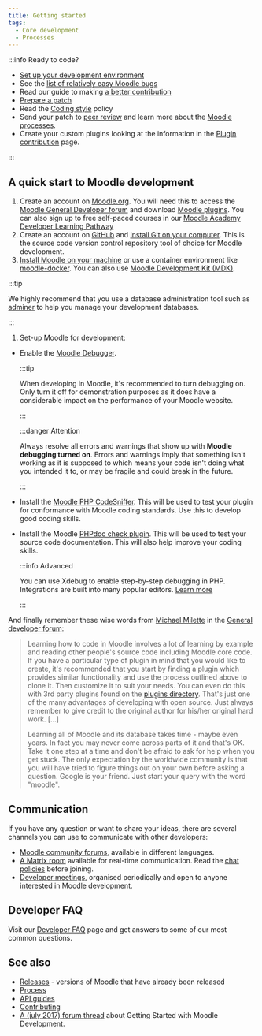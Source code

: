 ```yaml
---
title: Getting started
tags:
  - Core development
  - Processes
---
```


:::info Ready to code?

- [Set up your development environment](#a-quick-start-to-moodle-development)
- See the [list of relatively easy Moodle bugs](https://tracker.moodle.org/issues/?jql=project%20%3D%20MDL%20AND%20type%20in%20(bug)%20AND%20status%20%3D%20open%20AND%20Difficulty%20%3D%20Easy%20AND%20labels%20not%20in%20(patch)%20ORDER%20BY%20created%20DESC)
- Read our guide to making [a better contribution](./abc.md)
- [Prepare a patch](https://docs.moodle.org/dev/Git_for_developers#Preparing_a_patch)
- Read the [Coding style](./policies/codingstyle/index.md) policy
- Send your patch to [peer review](./process/peer-review.md) and learn more about the [Moodle processes](./process.md).
- Create your custom plugins looking at the information in the [Plugin contribution](https://docs.moodle.org/dev/Plugin_contribution) page.

:::

<!-- cspell:ignore adminer -->

## A quick start to Moodle development

1. Create an account on [Moodle.org](https://moodle.org/). You will need this to access the [Moodle General Developer forum](https://moodle.org/mod/forum/view.php?f=33) and download [Moodle plugins](https://moodle.org/plugins). You can also sign up to free self-paced courses in our [Moodle Academy Developer Learning Pathway](https://learn.moodle.org/)
1. Create an account on [GitHub](https://github.com/) and [install Git on your computer](https://docs.moodle.org/dev/Git_for_developers). This is the source code version control repository tool of choice for Moodle development.
1. [Install Moodle on your machine](https://docs.moodle.org/en/Installing_Moodle) or use a container environment like [moodle-docker](https://github.com/moodlehq/moodle-docker). You can also use [Moodle Development Kit (MDK)](./tools/mdk.md).

  :::tip

  We highly recommend that you use a database administration tool such as [adminer](https://www.adminer.org/) to help you manage your development databases.

  :::

1. Set-up Moodle for development:

- Enable the [Moodle Debugger](https://docs.moodle.org/en/Debugging).

  :::tip

  When developing in Moodle, it's recommended to turn debugging on. Only turn it off for demonstration purposes as it does have a considerable impact on the performance of your Moodle website.

  :::

  :::danger Attention

  Always resolve all errors and warnings that show up with **Moodle debugging turned on**. Errors and warnings imply that something isn't working as it is supposed to which means your code isn't doing what you intended it to, or may be fragile and could break in the future.

  :::

- Install the [Moodle PHP CodeSniffer](./tools/phpcs.md). This will be used to test your plugin for conformance with Moodle coding standards. Use this to develop good coding skills.
- Install the Moodle [PHPdoc check plugin](https://moodle.org/plugins/local_moodlecheck). This will be used to test your source code documentation. This will also help improve your coding skills.

  :::info Advanced

  You can use Xdebug to enable step-by-step debugging in PHP. Integrations are built into many popular editors.
  [Learn more](https://docs.moodle.org/dev/Profiling_PHP#Xdebug)

  :::

And finally remember these wise words from [Michael Milette](https://moodle.org/user/view.php?id=1615960&course=5) in the [General developer forum](https://moodle.org/mod/forum/discuss.php?d=355789):

> Learning how to code in Moodle involves a lot of learning by example and reading other people's source code including Moodle core code. If you have a particular type of plugin in mind that you would like to create, it's recommended that you start by finding a plugin which provides similar functionality and use the process outlined above to clone it. Then customize it to suit your needs. You can even do this with 3rd party plugins found on the [plugins directory](https://moodle.org/plugins). That's just one of the many advantages of developing with open source. Just always remember to give credit to the original author for his/her original hard work. [...]
>
> Learning all of Moodle and its database takes time - maybe even years. In fact you may never come across parts of it and that's OK. Take it one step at a time and don't be afraid to ask for help when you get stuck. The only expectation by the worldwide community is that you will have tried to figure things out on your own before asking a question. Google is your friend. Just start your query with the word "moodle".

## Communication

If you have any question or want to share your ideas, there are several channels you can use to communicate with other developers:

- [Moodle community forums](https://moodle.org/course/), available in different languages.
- [A Matrix room](https://matrix.to/#/%23moodledev:moodle.com) available for real-time communication. Read the [chat policies](https://docs.moodle.org/dev/Chat) before joining.
- [Developer meetings](../community/meetings/index.md), organised periodically and open to anyone interested in Moodle development.

## Developer FAQ

Visit our [Developer FAQ](./abc/faq.md) page and get answers to some of our most common questions.

## See also

- [Releases](../releases.md) - versions of Moodle that have already been released
- [Process](./process.md)
- [API guides](/docs/apis)
- [Contributing](../community/contribute.md)
- [A (july 2017) forum thread](https://moodle.org/mod/forum/discuss.php?d=355789) about Getting Started with Moodle Development.
